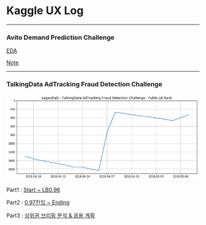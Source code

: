 # Kaggle UX Log


---

### Avito Demand Prediction Challenge

[EDA](Avito/Avito_Code/EDA.html)

[Note](Avito/Note/Note.md)

---
### TalkingData AdTracking Fraud Detection Challenge

![](AdT/output/scoregraph.png)

Part1 : [Start ~ LB0.96](AdT/Note/Part1.md)


Part2 : [0.97진입 ~ Ending](AdT/Note/Part2.md)  


Part3 : [상위권 브리핑 분석 & 응용 계획](AdT/Note/Part3.md)  
